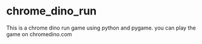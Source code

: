 # chrome_dino_run
This is a chrome dino run game using python and pygame. you can play the game on chromedino.com
